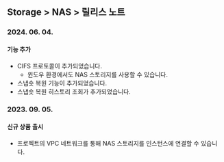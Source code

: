 ## Storage > NAS > 릴리스 노트

### 2024. 06. 04. 

#### 기능 추가
* CIFS 프로토콜이 추가되었습니다.
    * 윈도우 환경에서도 NAS 스토리지를 사용할 수 있습니다.
* 스냅숏 복원 기능이 추가되었습니다.
* 스냅숏 복원 히스토리 조회가 추가되었습니다.

### 2023. 09. 05.

#### 신규 상품 출시

* 프로젝트의 VPC 네트워크를 통해 NAS 스토리지를 인스턴스에 연결할 수 있습니다.
